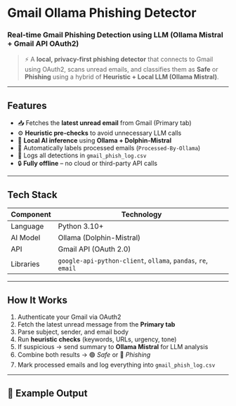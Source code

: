 #  Gmail Ollama Phishing Detector  
### Real-time Gmail Phishing Detection using LLM (Ollama Mistral + Gmail API OAuth2)

> ⚡ A **local, privacy-first phishing detector** that connects to Gmail using OAuth2, scans unread emails, and classifies them as **Safe** or **Phishing** using a hybrid of **Heuristic + Local LLM (Ollama Mistral)**.

---

##  Features

- 📥 Fetches the **latest unread email** from Gmail (Primary tab)  
- ⚙️ **Heuristic pre-checks** to avoid unnecessary LLM calls  
- 🤖 **Local AI inference** using **Ollama + Dolphin-Mistral**  
- 📨 Automatically labels processed emails (`Processed-By-Ollama`)  
- 🧾 Logs all detections in `gmail_phish_log.csv`  
- 🔒 **Fully offline** – no cloud or third-party API calls  

---

##  Tech Stack

| Component | Technology |
|------------|-------------|
| Language | Python 3.10+ |
| AI Model | Ollama (Dolphin-Mistral) |
| API | Gmail API (OAuth 2.0) |
| Libraries | `google-api-python-client`, `ollama`, `pandas`, `re`, `email` |

---

##  How It Works

1. Authenticate your Gmail via OAuth2  
2. Fetch the latest unread message from the **Primary tab**  
3. Parse subject, sender, and email body  
4. Run **heuristic checks** (keywords, URLs, urgency, tone)  
5. If suspicious → send summary to **Ollama Mistral** for LLM analysis  
6. Combine both results → 🟢 *Safe* or 🔴 *Phishing*  
7. Mark processed emails and log everything into `gmail_phish_log.csv`  

---

## 🧾 Example Output

